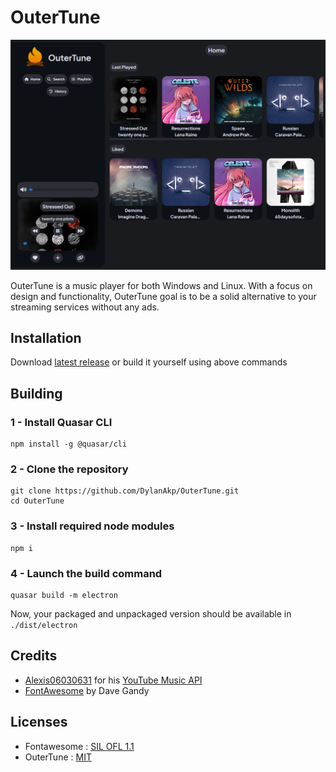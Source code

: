 # OuterTune

<div align="center">
    <img src="res/screenshot.png" alt="OuterTune Icon" width="700">
</div>

OuterTune is a music player for both Windows and Linux. With a focus on design and functionality, OuterTune goal is to be a solid alternative to your streaming services without any ads.

## Installation

Download [latest release](https://github.com/DylanAkp/OuterTune/releases/latest) or build it yourself using above commands

## Building

### 1 - Install Quasar CLI
```
npm install -g @quasar/cli
```
### 2 - Clone the repository
```
git clone https://github.com/DylanAkp/OuterTune.git
cd OuterTune
```
### 3 - Install required node modules
```
npm i
```
### 4 - Launch the build command
```
quasar build -m electron
```

Now, your packaged and unpackaged version should be available in `./dist/electron`

## Credits

- [Alexis06030631](https://github.com/Alexis06030631/) for his [YouTube Music API](https://github.com/Alexis06030631/yt_music_api)
- [FontAwesome](http://fontawesome.io) by Dave Gandy

## Licenses

- Fontawesome : [SIL OFL 1.1](https://openfontlicense.org/)
- OuterTune : [MIT](https://opensource.org/license/mit)
